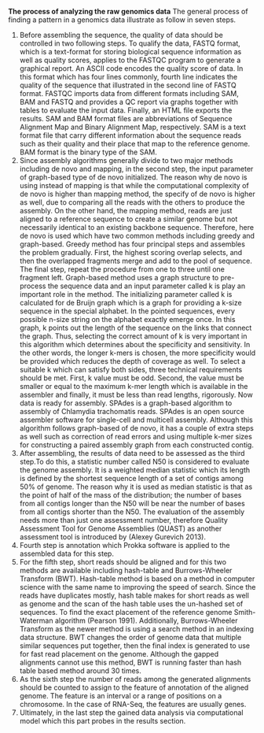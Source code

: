 **The process of analyzing the raw genomics data**
The general process of finding a pattern in a genomics data illustrate as follow in seven steps.
1.  Before assembling the sequence, the quality of data should be controlled in two following steps. To qualify the data, FASTQ format, which is a text-format for storing biological sequence information as well as quality scores, applies to the FASTQC program to generate a graphical report. An ASCII code encodes the quality score of data. In this format which has four lines commonly, fourth line indicates the quality of the sequence that illustrated in the second line of FASTQ format. FASTQC imports data from different formats including SAM, BAM and FASTQ and provides a QC report via graphs together with tables to evaluate the input data. Finally, an HTML file exports the results.
SAM and BAM format files are abbreviations of Sequence Alignment Map and Binary Alignment Map, respectively. SAM is a text format file that carry different information about the sequence reads such as their quality and their place that map to the reference genome. BAM format is the binary type of the SAM.
2. Since assembly algorithms generally divide to two major methods including de novo and mapping, in the second step, the input parameter of graph-based type of de novo initialized. The reason why de novo is using instead of mapping is that while the computational complexity of de novo is higher than mapping method, the specify of de novo is higher as well, due to comparing all the reads with the others to produce the assembly. On the other hand, the mapping method, reads are just aligned to a reference sequence to create a similar genome but not necessarily identical to an existing backbone sequence.
Therefore, here de novo is used which have two common methods including greedy and graph-based. Greedy method has four principal steps and assembles the problem gradually. First, the highest scoring overlap selects, and then the overlapped fragments merge and add to the pool of sequence. The final step, repeat the procedure from one to three until one fragment left. Graph-based method uses a graph structure to pre-process the sequence data and an input parameter called k is play an important role in the method. The initializing parameter called k is calculated for de Bruijn graph which is a graph for providing a k-size sequence in the special alphabet. In the pointed sequences, every possible n-size string on the alphabet exactly emerge once. In this graph, k points out the length of the sequence on the links that connect the graph. Thus, selecting the correct amount of k is very important in this algorithm which determines about the specificity and sensitivity. In the other words, the longer k-mers is chosen, the more specificity would be provided which reduces the depth of coverage as well.
To select a suitable k which can satisfy both sides, three technical requirements should be met. First, k value must be odd. Second, the value must be smaller or equal to the maximum k-mer length which is available in the assembler and finally, it must be less than read lengths, rigorously. 
Now data is ready for assembly. SPAdes is a graph-based algorithm to assembly of Chlamydia trachomatis reads. SPAdes is an open source assembler software for single-cell and multicell assembly. Although this algorithm follows graph-based of de novo, it has a couple of extra steps as well such as correction of read errors and using multiple k-mer sizes for constructing a paired assembly graph from each constructed contig.
3. After assembling, the results of data need to be assessed as the third step.To do this, a statistic number called N50 is considered to evaluate the genome assembly. It is a weighted median statistic which its length is defined by the shortest sequence length of a set of contigs among 50% of genome. The reason why it is used as median statistic is that as the point of half of the mass of the distribution; the number of bases from all contigs longer than the N50 will be near the number of bases from all contigs shorter than the N50. The evaluation of the assembly needs more than just one assessment number, therefore Quality Assessment Tool for Genome Assemblies (QUAST) as another assessment tool is introduced by (Alexey Gurevich 2013).
4. Fourth step is annotation which Prokka software is applied to the assembled data for this step.
5. For the fifth step, short reads should be aligned and for this two methods are available including hash-table and Burrows-Wheeler Transform (BWT). Hash-table method is based on a method in computer science with the same name to improving the speed of search. Since the reads have duplicates mostly, hash table makes for short reads as well as genome and the scan of the hash table uses the un-hashed set of sequences. To find the exact placement of the reference genome Smith-Waterman algorithm (Pearson 1991).
Additionally, Burrows-Wheeler Transform as the newer method is using a search method in an indexing data structure. BWT changes the order of genome data that multiple similar sequences put together, then the final index is generated to use for fast read placement on the genome. Although the gapped alignments cannot use this method, BWT is running faster than hash table based method around 30 times.
6. As the sixth step the number of reads among the generated alignments should be counted to assign to the feature of annotation of the aligned genome. The feature is an interval or a range of positions on a chromosome. In the case of RNA-Seq, the features are usually genes.
7. Ultimately, in the last step the gained data analysis via computational model which this part probes in the results section.